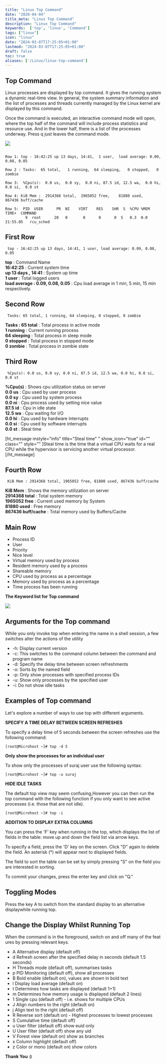 ```yaml
---
title: "Linux Top Command"
date: "2020-04-04"
title_meta: "Linux Top Command"
description: "Linux Top Command"
keywords:  ['top', 'linux', 'Command']
tags: ["linux"]
icon: "linux"
date: "2024-03-07T17:25:05+01:00"
lastmod: "2024-03-07T17:25:05+01:00" 
draft: false
toc: true
aliases: ['/Linux/linux-top-command']
---
```


## Top Command

Linux processes are displayed by top command. It gives the running system a dynamic real-time view. In general, the system summary information and the list of processes and threads currently managed by the Linux kernel are displayed by this command.

Once the command is executed, an interactive command mode will open, where the top half of the command will include process statistics and resource use. And in the lower half, there is a list of the processes underway. Press q just leaves the command mode.

![](images/top_screenshot.png)

```

Row 1: top - 16:42:25 up 13 days, 14:41,  1 user,  load average: 0.09, 0.08, 0.05

Row 2 : Tasks:  65 total,   1 running,  64 sleeping,   0 stopped,   0 zombie

Row 3:  %Cpu(s):  0.0 us,  0.0 sy,  0.0 ni, 87.5 id, 12.5 wa,  0.0 hi,  0.0 si,  0.0 st

Row 4: KiB Mem :  2914368 total,  1965052 free,    81880 used,   867436 buff/cache

Row 5:  PID  USER      PR  NI    VIRT    RES    SHR  S  %CPU %MEM     TIME+  COMMAND
         9  root      20   0       0      0      0  S   0.3  0.0   21:55.05   rcu_sched
```

## First Row

```
 top - 16:42:25 up 13 days, 14:41, 1 user, load average: 0.09, 0.08, 0.05 
```

**top** : Command Name  
**16:42:25** : Current system time  
**up 13 days ,** **14:41** : System up time  
**1 user** : Total logged users  
**load average : 0.09, 0.08, 0.05** : Cpu load average in 1 min, 5 min, 15 min respectively.

## Second Row

```
 Tasks: 65 total, 1 running, 64 sleeping, 0 stopped, 0 zombie 
```

**Tasks : 65 total** : Total process in active mode  
**1 running** : Current running process  
**64 sleeping** : Total process in sleep mode  
**0 stopped** : Total process in stopped mode  
**0 zombie** : Total process in zombie state

## Third Row

```
 %Cpu(s): 0.0 us, 0.0 sy, 0.0 ni, 87.5 id, 12.5 wa, 0.0 hi, 0.0 si, 0.0 st 
```

**%Cpu(s)** : Shows cpu utilization status on server  
**0.0 us** : Cpu used by user process  
**0.0 sy** : Cpu used by system process  
**0.0 ni** : Cpu process used by setting nice value  
**87.5 id** : Cpu in idle state  
**12.5 wa** : Cpu waiting for I/O  
**0.0 hi** : Cpu used by hardware interrupts  
**0.0 si** : Cpu used by software interrupts  
**0.0 st** : Steal time

\[ht\_message mstyle="info" title="Steal time" " show\_icon="true" id="" class="" style="" \]Steal time is the time that a virtual CPU waits for a real CPU while the hypervisor is servicing another virtual processor.\[/ht\_message\]

## Fourth Row

```
 KiB Mem : 2914368 total, 1965052 free, 81880 used, 867436 buff/cache 
```

**KiB Mem** : Shows the memory utilization on server  
**2914368 total** : Total system memory  
**1965052 free** : Current used memory by System  
**81880 used** : Free memory  
**867436 buff/cache** : Total memory used by Buffers/Cache

## Main Row

- Process ID
- User
- Priority
- Nice level
- Virtual memory used by process
- Resident memory used by a process
- Shareable memory
- CPU used by process as a percentage
- Memory used by process as a percentage
- Time process has been running

**The Keyword list for Top command**

![](images/top-2.png)

## Arguments for the Top command

While you only invoke top when entering the name in a shell session, a few switches alter the actions of the utility

- \-h: Display current version
- \-c: This switches to the command column between the command and program name
- \-d: Specify the delay time between screen refreshments
- \-o: Sorts by the named field
- \-p: Only show processes with specified process IDs
- \-u: Show only processes by the specified user
- \-i: Do not show idle tasks

## Examples of Top command

Let's explore a number of ways to use top with different arguments.

**SPECIFY A TIME DELAY BETWEEN SCREEN REFRESHES**

To specify a delay time of 5 seconds between the screen refreshes use the following command:

```
[root@Microhost ~]# top -d 5 
```

**Only show the processes for an individual user**

To show only the processes of suraj user use the following syntax:

```
[root@Microhost ~]# top -u suraj 
```

**HIDE IDLE TASKS**

The default top view may seem confusing,However you can then run the top command with the following function if you only want to see active processes (i.e. those that are not idle).

```
[root@Microhost ~]# top -i 
```

**ADDITION TO DISPLAY EXTRA COLUMNS**

You can press the 'F' key when running in the top, which displays the list of fields in the table: move up and down the field list via arrow keys.

To specify a field, press the 'D' key on the screen. Click "D" again to delete the field. An asterisk (\*) will appear next to displayed fields.

The field to sort the table can be set by simply pressing "S" on the field you are interested in sorting.

To commit your changes, press the enter key and click on "Q."

## Toggling Modes

Press the key A to switch from the standard display to an alternative displaywhile running top.

## Change the Display Whilst Running Top

When the command is in the foreground, switch on and off many of the features by pressing relevant keys.

- A Alternative display (default off)
- d Refresh screen after the specified delay in seconds (default 1.5 seconds)
- H Threads mode (default off), summarises tasks
- p PID Monitoring (default off), show all processes
- B Bold enable (default on), values are shown in bold text
- l Display load average (default on)
- t Determines how tasks are displayed (default 1+1)
- m Determines how memory usage is displayed (default 2 lines)
- 1 Single cpu (default off) - i.e. shows for multiple CPUs
- J Align numbers to the right (default on)
- j Align text to the right (default off)
- R Reverse sort (default on) - Highest processes to lowest processes
- S Cumulative time (default off)
- u User filter (default off) show euid only
- U User filter (default off) show any uid
- V Forest view (default on) show as branches
- x Column highlight (default off)
- z Color or mono (default on) show colors

**Thank You :)**
